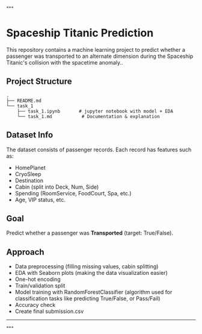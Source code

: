 """
# Spaceship Titanic Prediction

This repository contains a machine learning project to predict whether a passenger was transported to an alternate dimension during the Spaceship Titanic's collision with the spacetime anomaly..

## Project Structure
```
.
├── README.md
└── task_1
    ├── task_1.ipynb       # jupyter notebook with model + EDA
    └── task_1.md           # Documentation & explanation
```

## Dataset Info
The dataset consists of passenger records. Each record has features such as:
- HomePlanet
- CryoSleep
- Destination
- Cabin (split into Deck, Num, Side)
- Spending (RoomService, FoodCourt, Spa, etc.)
- Age, VIP status, etc.

## Goal
Predict whether a passenger was **Transported** (target: True/False).

## Approach
- Data preprocessing (filling missing values, cabin splitting)
- EDA with Seaborn plots (making the data visualization easier)
- One-hot encoding
- Train/validation split
- Model training with RandomForestClassifier (algorithm used for classification tasks like predicting True/False, or Pass/Fail)
- Accuracy check
- Create final submission.csv

---
"""
